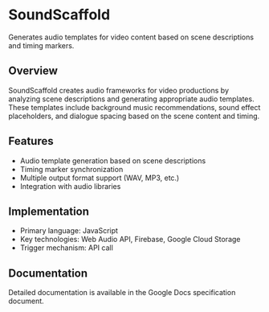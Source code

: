 # SoundScaffold

Generates audio templates for video content based on scene descriptions and timing markers.

## Overview

SoundScaffold creates audio frameworks for video productions by analyzing scene descriptions and generating appropriate audio templates. These templates include background music recommendations, sound effect placeholders, and dialogue spacing based on the scene content and timing.

## Features

- Audio template generation based on scene descriptions
- Timing marker synchronization
- Multiple output format support (WAV, MP3, etc.)
- Integration with audio libraries

## Implementation

- Primary language: JavaScript
- Key technologies: Web Audio API, Firebase, Google Cloud Storage
- Trigger mechanism: API call

## Documentation

Detailed documentation is available in the Google Docs specification document.
